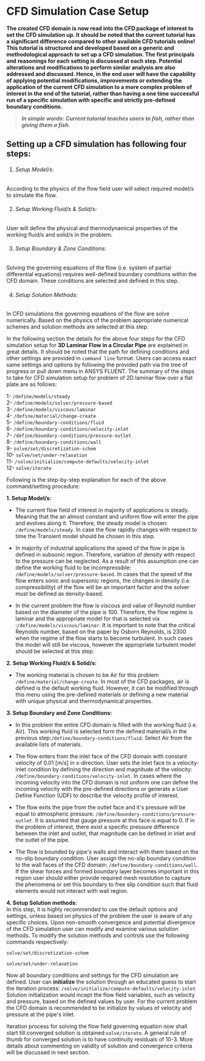 # CFD Simulation Case Setup

**The created CFD domain is now read into the CFD package of interest to set the CFD simulation up. It should be noted that the current tutorial has a significant difference compared to other available CFD tutorials online! This tutorial is structured and developed based on a generic and methodological approach to set up a CFD simulation. The first principals and reasonings for each setting is discussed at each step. Potential alterations and modifications to perform similar analysis are also addressed and discussed. Hence, in the end user will have the capability of applying potential modifications, improvements or extending the application of the current CFD simulation to a more complex problem of interest in the end of the tutorial, rather than having a one time successful run of a specific simulation with specific and strictly pre-defined boundary conditions.**

> **_In simple words: Current tutorial teaches users to fish, rather than giving them a fish._**

## Setting up a CFD simulation has following four steps:

1. ###### Setup Model/s:   
According to the physics of the flow field user will select required model/s to simulate the flow.

2. ###### Setup Working Fluid/s & Solid/s:   
User will define the physical and thermodynamical properties of the working fluid/s and solid/s in the problem.    

3. ###### Setup Boundary & Zone Conditions:    
Solving the governing equations of the flow (i.e. system of partial differential equations) requires well-defined boundary conditions within the CFD domain. These conditions are selected and defined in this step.

4. ###### Setup Solution Methods:    
In CFD simulations the governing equations of the flow are solve numerically. Based on the physics of the problem appropriate numerical schemes and solution methods are selected at this step.

In the following section the details for the above four steps for the CFD simulation setup for **3D Laminar Flow in a Circular Pipe** are explained in great details. It should be noted that the path for defining conditions and other settings are provided in `command line` format. Users can access exact same settings and options by following the provided path via the tree of progress or pull down menu in ANSYS FLUENT. The summary of the steps to take for CFD simulation setup for problem of 2D laminar flow over a flat plate are as follows:

 1-  `/define/models/steady`   
 2-  `/define/models/solver/pressure-based`    
 3-  `/define/models/viscous/laminar`    
 4-  `/define/material/change-create`    
 5-  `/define/boundary-conditions/fluid`   
 6-  `/define/boundary-conditions/velocity-inlet`    
 7-  `/define/boundary-conditions/pressure-outlet`   
 8-  `/define/boundary-conditions/wall`    
 9-  `solve/set/discretization-schem`    
 10- `solve/set/under-relaxation`   
 11- `/solve/initialize/compute-defaults/velocity-inlet`    
 12- `solve/iterate`

Following is the step-by-step explanation for each of the above command/setting procedure:

**1. Setup Model/s:**
* The current flow field of interest in majority of applications is steady. Meaning that the an almost constant and uniform flow will enter the pipe and evolves along it. Therefore, the steady model is chosen: `/define/models/steady`. In case the flow rapidly changes with respect to time the Transient model should be chosen in this step.  

* In majority of industrial applications the speed of the flow in pipe is defined in subsonic region. Therefore, variation of density with respect to the pressure can be neglected. As a result of this assumption one can define the working fluid to be incompressible: `/define/models/solver/pressure-based`. In cases that the speed of the flow enters sonic and supersonic regions, the changes in density (i.e. compressibility) of the flow will be an important factor and the solver must be defined as density-based.

* In the current problem the flow is viscous and value of Reynold number based on the diameter of the pipe is 100. Therefore, the flow regime is laminar and the appropriate model for that is selected via :`/define/models/viscous/laminar`. It is important to note that the critical Reynolds number, based on the paper by Osborn Reynolds, is 2300 when the regime of the flow starts to become turbulent. In such cases the model will still be viscous, however the appropriate turbulent model should be selected at this step.

**2. Setup Working Fluid/s & Solid/s:**  
* The working material is chosen to be Air for this problem `/define/material/change-create`. In most of the CFD packages, air is defined is the default working fluid. However, it can be modified through this menu using the pre-defined materials or defining a new material with unique physical and thermodynamical properties.

**3. Setup Boundary and Zone Conditions:**    
* In this problem the entire CFD domain is filled with the working fluid (i.e. Air). This working fluid is selected form the defined material/s in the previous step:`/define/boundary-conditions/fluid`. Select Air from the available lists of materials.

* The flow enters from the inlet face of the CFD domain with constant velocity of 0.01 [m/s] in x-direction. User sets the inlet face to a velocity-inlet condition by defining the direction and magnitude of the velocity: `/define/boundary-conditions/velocity-inlet`.
In cases where the incoming velocity into the CFD domain is not uniform one can define the incoming velocity with the pre-defined directions or generate a User Define Function (UDF) to describe the velocity profile of interest.

* The flow exits the pipe from the outlet face and it's pressure will be equal to atmospheric pressure. `/define/boundary-conditions/pressure-outlet`. It is assumed that gauge pressure at this face is equal to 0. If in the problem of interest, there exist a specific pressure difference between the inlet and outlet, that magnitude can be defined in inlet and the outlet of the pipe.

* The flow is bounded by pipe's walls and interact with them based on the no-slip boundary condition. User assign the no-slip boundary condition to the wall faces of the CFD domain: `/define/boundary-conditions/wall`. If the shear forces and formed boundary layer becomes important in this region user should either provide required mesh resolution to capture the phenomena or set this boundary to free slip condition such that fluid elements would not interact with wall region.

**4. Setup Solution methods:**   
In this step, it is highly recommended to use the default options and settings, unless based on physics of the problem the user is aware of any specific choices. Upon non-smooth convergence and potential divergence of the CFD simulation user can modify and examine various solution methods. To modify the solution methods and controls use the following commands respectively:

`solve/set/discretization-schem`

`solve/set/under-relaxation`

Now all boundary conditions and settings for the CFD simulation are defined. User can **initialize** the solution through an educated guess to start the iteration process: `/solve/initialize/compute-defaults/velocity-inlet`
Solution initialization would incept the flow field variables, such as velocity and pressure, based on the defined values by user. For the current problem the CFD domain is recommended to be initialize by values of velocity and pressure at the pipe's inlet.

Iteration process for solving the flow field governing equation now shall start till converged solution is obtained:`solve/iterate`. A general rule of thumb for converged solution is to have continuity residuals of 10-3. More details about commenting on validity of solution and convergence criteria will be discussed in next section.
